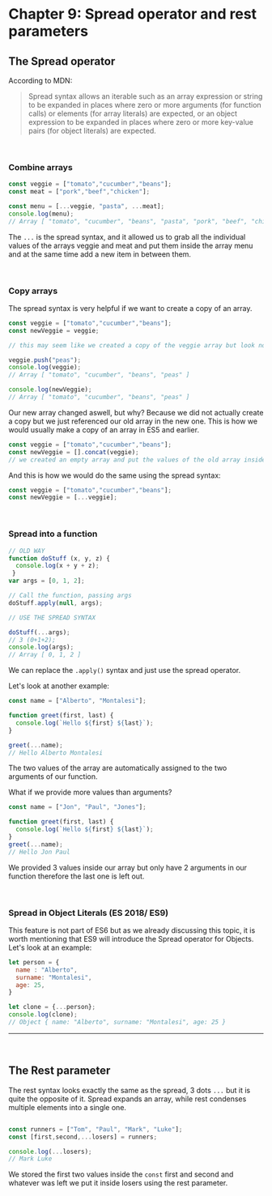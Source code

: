 # Chapter 9: Spread operator and rest parameters

## The Spread operator

According to MDN:
> Spread syntax allows an iterable such as an array expression or string to be expanded in places where zero or more arguments (for function calls) or elements (for array literals) are expected, or an object expression to be expanded in places where zero or more key-value pairs (for object literals) are expected.

&nbsp;

### Combine arrays

``` js
const veggie = ["tomato","cucumber","beans"];
const meat = ["pork","beef","chicken"];

const menu = [...veggie, "pasta", ...meat];
console.log(menu);
// Array [ "tomato", "cucumber", "beans", "pasta", "pork", "beef", "chicken" ]
```

The `...` is the spread syntax, and it allowed us to grab all the individual values of the arrays veggie and meat and put them inside the array menu and at the same time add a new item in between them.

&nbsp;
### Copy arrays

The spread syntax is very helpful if we want to create a copy of an array.


``` js
const veggie = ["tomato","cucumber","beans"];
const newVeggie = veggie;

// this may seem like we created a copy of the veggie array but look now

veggie.push("peas");
console.log(veggie);
// Array [ "tomato", "cucumber", "beans", "peas" ]

console.log(newVeggie);
// Array [ "tomato", "cucumber", "beans", "peas" ]
```

Our new array changed aswell, but why? Because we did not actually create a copy but we just referenced our old array in the new one.
This is how we would usually make a copy of an array in ES5 and earlier.

``` js
const veggie = ["tomato","cucumber","beans"];
const newVeggie = [].concat(veggie);
// we created an empty array and put the values of the old array inside of it
```

And this is how we would do the same using the spread syntax:

``` js
const veggie = ["tomato","cucumber","beans"];
const newVeggie = [...veggie];
```


&nbsp;

### Spread into a function

``` js
// OLD WAY
function doStuff (x, y, z) {
  console.log(x + y + z);
 }
var args = [0, 1, 2];

// Call the function, passing args
doStuff.apply(null, args);

// USE THE SPREAD SYNTAX

doStuff(...args);
// 3 (0+1+2);
console.log(args);
// Array [ 0, 1, 2 ]
```

We can replace the `.apply()` syntax and just use the spread operator.

Let's look at another example:


``` js
const name = ["Alberto", "Montalesi"];

function greet(first, last) {
  console.log(`Hello ${first} ${last}`);
}

greet(...name);
// Hello Alberto Montalesi
```

The two values of the array are automatically assigned to the two arguments of our function.

What if we provide more values than arguments?

``` js
const name = ["Jon", "Paul", "Jones"];

function greet(first, last) {
  console.log(`Hello ${first} ${last}`);
}
greet(...name);
// Hello Jon Paul
```

We provided 3 values inside our array but only have 2 arguments in our function therefore the last one is left out.

&nbsp;

### Spread in Object Literals (ES 2018/ ES9)

This feature is not part of ES6 but as we already discussing this topic, it is worth mentioning that ES9 will introduce the Spread operator for Objects. 
Let's look at an example:

``` js
let person = {
  name : "Alberto",
  surname: "Montalesi",
  age: 25,
}

let clone = {...person};
console.log(clone);
// Object { name: "Alberto", surname: "Montalesi", age: 25 }
```


---
&nbsp;

## The Rest parameter

The rest syntax looks exactly the same as the spread, 3 dots `...` but it is quite the opposite of it. Spread expands an array, while rest condenses multiple elements into a single one.

```js

const runners = ["Tom", "Paul", "Mark", "Luke"];
const [first,second,...losers] = runners;

console.log(...losers);
// Mark Luke
```

We stored the first two values inside the `const` first and second and whatever was left we put it inside losers using the rest parameter.